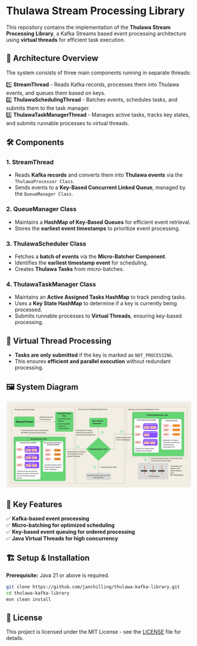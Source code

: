# Thulawa Stream Processing Library

This repository contains the implementation of the **Thulawa Stream Processing Library**, a Kafka Streams based event processing architecture using **virtual threads** for efficient task execution.

## 📌 Architecture Overview

The system consists of three main components running in separate threads:

1️⃣ **StreamThread** - Reads Kafka records, processes them into Thulawa events, and queues them based on keys.  
2️⃣ **ThulawaSchedulingThread** - Batches events, schedules tasks, and submits them to the task manager.  
3️⃣ **ThulawaTaskManagerThread** - Manages active tasks, tracks key states, and submits runnable processes to virtual threads.

## 🛠️ Components

### **1. StreamThread**
- Reads **Kafka records** and converts them into **Thulawa events** via the `ThulawaProcessor Class`.
- Sends events to a **Key-Based Concurrent Linked Queue**, managed by the `QueueManager Class`.

### **2. QueueManager Class**
- Maintains a **HashMap of Key-Based Queues** for efficient event retrieval.
- Stores the **earliest event timestamps** to prioritize event processing.

### **3. ThulawaScheduler Class**
- Fetches a **batch of events** via the **Micro-Batcher Component**.
- Identifies the **earliest timestamp event** for scheduling.
- Creates **Thulawa Tasks** from micro-batches.

### **4. ThulawaTaskManager Class**
- Maintains an **Active Assigned Tasks HashMap** to track pending tasks.
- Uses a **Key State HashMap** to determine if a key is currently being processed.
- Submits runnable processes to **Virtual Threads**, ensuring key-based processing.

## 🧵 Virtual Thread Processing
- **Tasks are only submitted** if the key is marked as `NOT_PROCESSING`.
- This ensures **efficient and parallel execution** without redundant processing.

## 🖼️ System Diagram
![Thulawa Task Processing System](./docs/Architecture.png)

## 🚀 Key Features
✅ **Kafka-based event processing**  
✅ **Micro-batching for optimized scheduling**  
✅ **Key-based event queuing for ordered processing**  
✅ **Java Virtual Threads for high concurrency**

## 🏗️ Setup & Installation

**Prerequisite:** Java 21 or above is required.

```bash  
git clone https://github.com/janchilling/thulawa-kafka-library.git  
cd thulawa-kafka-library  
mvn clean install  
```

## 📝 License
This project is licensed under the MIT License - see the [LICENSE](LICENSE) file for details.
